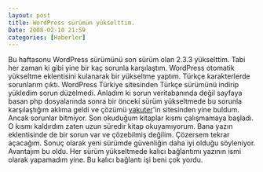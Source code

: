 ```yaml
---
layout: post
title: WordPress sürümün yükselttim.
Date: 2008-02-10 21:59
categories: [Haberler]
---
```


Bu haftasonu WordPress sürümünü son sürüm olan 2.3.3 yükselttim. Tabi
her zaman ki gibi yine bir kaç sorunla karşılaştım. WordPress otomatik
yükseltme eklentisini kulanarak bir yükseltme yaptım. Türkçe
karakterlerde sorunlarım çıktı. WordPress Türkiye sitesinden Türkçe
sürümünü indirip yükledim sorun düzelmedi. Anladım ki sorun
veritabanında değil sayfaya basan php dosyalarında sonra bir önceki
sürüm yükseltmede bu sorunla karşılaştığım aklıma geldi ve çözümü
[yakuter][]'in sitesinden yine buldum. Ancak sorunlar bitmiyor. Son
okuduğum kitaplar kısmı çalışmamaya başladı. O kısmı kaldırdım zaten
uzun süredir kitap okuyamıyorum. Bana yazın eklentisinde de bir sorun
var ve çözebilmiş değilim. Çözersem tekrar açacağım. Sonuç olarak yeni
sürümde güvenliğin daha iyi olduğu söyleniyor. Avantajım bu oldu. Her
sürüm yükseltmede kalıcı bağlantımı yazının ismi olarak yapamadım yine.
Bu kalıcı bağlantı işi beni çok yordu.

  [yakuter]: http://www.yakuter.com
